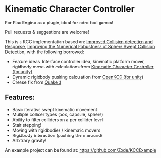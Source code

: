 # Kinematic Character Controller 
For Flax Engine as a plugin, ideal for retro feel games!

Pull requests & suggestions are welcome!

This is a KCC implementation based on:
[Improved Collision detection and Response](https://www.peroxide.dk/papers/collision/collision.pdf), [Improving the Numerical Robustness of Sphere Swept Collision Detection](https://arxiv.org/ftp/arxiv/papers/1211/1211.0059.pdf), with the following borrowed:

- Feature ideas, Interface controller idea, kinematic platform mover, rigidbody move-with calculations from [Kinematic Character Controller (for unity)](https://assetstore.unity.com/packages/tools/physics/kinematic-character-controller-99131)
- Dynamic rigidbody pushing calculation from [OpenKCC (for unity)](https://github.com/nicholas-maltbie/OpenKCC)
- Crease fix from [Quake 3](https://github.com/id-Software/Quake-III-Arena/blob/dbe4ddb10315479fc00086f08e25d968b4b43c49/code/game/bg_slidemove.c#L130)

## Features:

- Basic iterative swept kinematic movement
- Multiple collider types (box, capsule, sphere)
- Ability to filter colliders on a per collider level
- Stair stepping!
- Moving with rigidbodies / kinematic movers
- Rigidbody interaction (pushing them around)
- Arbitrary gravity!

An example project can be found at: https://github.com/Zode/KCCExample